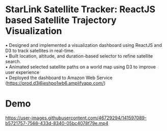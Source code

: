 # StarLink Satellite Tracker: ReactJS based Satellite Trajectory Visualization
•	Designed and implemented a visualization dashboard using ReactJS and D3 to track satellites in real-time. </br>
•	Built location, altitude, and duration-based selector to refine satellite search. </br>
•	Animated selected satellite paths on a world map using D3 to improve user experience </br>
•	Deployed the dashboard to Amazon Web Service (https://prod.d3j6jeshpo1wb6.amplifyapp.com/) </br>

# Demo
https://user-images.githubusercontent.com/46729294/141597089-b5721757-7568-433d-8340-05bc4078f79e.mp4

